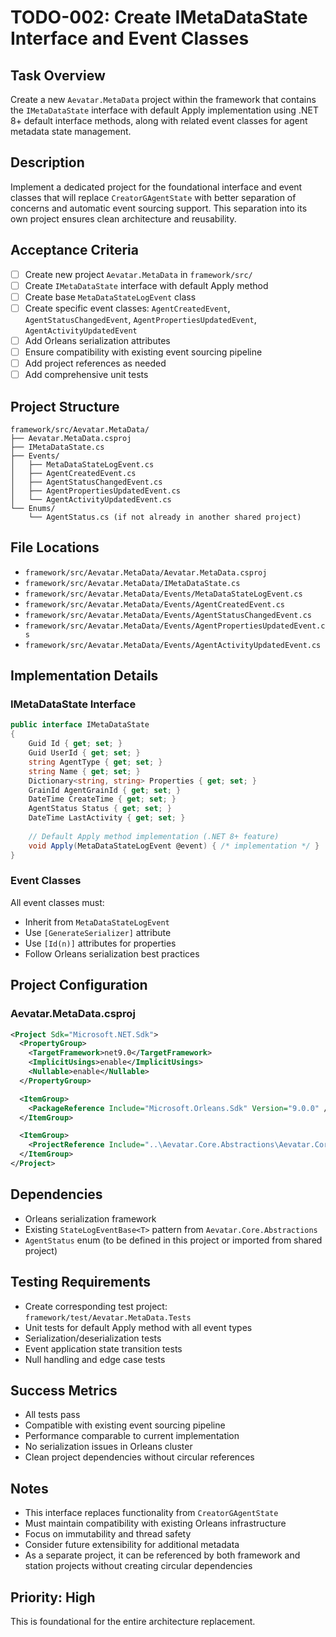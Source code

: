 # TODO-002: Create IMetaDataState Interface and Event Classes

## Task Overview
Create a new `Aevatar.MetaData` project within the framework that contains the `IMetaDataState` interface with default Apply implementation using .NET 8+ default interface methods, along with related event classes for agent metadata state management.

## Description
Implement a dedicated project for the foundational interface and event classes that will replace `CreatorGAgentState` with better separation of concerns and automatic event sourcing support. This separation into its own project ensures clean architecture and reusability.

## Acceptance Criteria
- [ ] Create new project `Aevatar.MetaData` in `framework/src/`
- [ ] Create `IMetaDataState` interface with default Apply method
- [ ] Create base `MetaDataStateLogEvent` class
- [ ] Create specific event classes: `AgentCreatedEvent`, `AgentStatusChangedEvent`, `AgentPropertiesUpdatedEvent`, `AgentActivityUpdatedEvent`
- [ ] Add Orleans serialization attributes
- [ ] Ensure compatibility with existing event sourcing pipeline
- [ ] Add project references as needed
- [ ] Add comprehensive unit tests

## Project Structure
```
framework/src/Aevatar.MetaData/
├── Aevatar.MetaData.csproj
├── IMetaDataState.cs
├── Events/
│   ├── MetaDataStateLogEvent.cs
│   ├── AgentCreatedEvent.cs
│   ├── AgentStatusChangedEvent.cs
│   ├── AgentPropertiesUpdatedEvent.cs
│   └── AgentActivityUpdatedEvent.cs
└── Enums/
    └── AgentStatus.cs (if not already in another shared project)
```

## File Locations
- `framework/src/Aevatar.MetaData/Aevatar.MetaData.csproj`
- `framework/src/Aevatar.MetaData/IMetaDataState.cs`
- `framework/src/Aevatar.MetaData/Events/MetaDataStateLogEvent.cs`
- `framework/src/Aevatar.MetaData/Events/AgentCreatedEvent.cs`
- `framework/src/Aevatar.MetaData/Events/AgentStatusChangedEvent.cs`
- `framework/src/Aevatar.MetaData/Events/AgentPropertiesUpdatedEvent.cs`
- `framework/src/Aevatar.MetaData/Events/AgentActivityUpdatedEvent.cs`

## Implementation Details

### IMetaDataState Interface
```csharp
public interface IMetaDataState
{
    Guid Id { get; set; }
    Guid UserId { get; set; }
    string AgentType { get; set; }
    string Name { get; set; }
    Dictionary<string, string> Properties { get; set; }
    GrainId AgentGrainId { get; set; }
    DateTime CreateTime { get; set; }
    AgentStatus Status { get; set; }
    DateTime LastActivity { get; set; }
    
    // Default Apply method implementation (.NET 8+ feature)
    void Apply(MetaDataStateLogEvent @event) { /* implementation */ }
}
```

### Event Classes
All event classes must:
- Inherit from `MetaDataStateLogEvent`
- Use `[GenerateSerializer]` attribute
- Use `[Id(n)]` attributes for properties
- Follow Orleans serialization best practices

## Project Configuration
### Aevatar.MetaData.csproj
```xml
<Project Sdk="Microsoft.NET.Sdk">
  <PropertyGroup>
    <TargetFramework>net9.0</TargetFramework>
    <ImplicitUsings>enable</ImplicitUsings>
    <Nullable>enable</Nullable>
  </PropertyGroup>

  <ItemGroup>
    <PackageReference Include="Microsoft.Orleans.Sdk" Version="9.0.0" />
  </ItemGroup>

  <ItemGroup>
    <ProjectReference Include="..\Aevatar.Core.Abstractions\Aevatar.Core.Abstractions.csproj" />
  </ItemGroup>
</Project>
```

## Dependencies
- Orleans serialization framework
- Existing `StateLogEventBase<T>` pattern from `Aevatar.Core.Abstractions`
- `AgentStatus` enum (to be defined in this project or imported from shared project)

## Testing Requirements
- Create corresponding test project: `framework/test/Aevatar.MetaData.Tests`
- Unit tests for default Apply method with all event types
- Serialization/deserialization tests
- Event application state transition tests
- Null handling and edge case tests

## Success Metrics
- All tests pass
- Compatible with existing event sourcing pipeline
- Performance comparable to current implementation
- No serialization issues in Orleans cluster
- Clean project dependencies without circular references

## Notes
- This interface replaces functionality from `CreatorGAgentState`
- Must maintain compatibility with existing Orleans infrastructure
- Focus on immutability and thread safety
- Consider future extensibility for additional metadata
- As a separate project, it can be referenced by both framework and station projects without creating circular dependencies

## Priority: High
This is foundational for the entire architecture replacement.